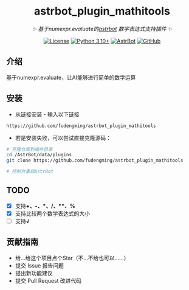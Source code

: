 <div align="center">

# astrbot_plugin_mathitools

_✨ 基于numexpr.evaluate的[astrbot](https://github.com/AstrBotDevs/AstrBot) 数学表达式支持插件 ✨_  

[![License](https://img.shields.io/badge/License-MIT-green.svg)](https://opensource.org/licenses/MIT)
[![Python 3.10+](https://img.shields.io/badge/Python-3.10%2B-blue.svg)](https://www.python.org/)
[![AstrBot](https://img.shields.io/badge/AstrBot-3.4%2B-orange.svg)](https://github.com/Soulter/AstrBot)
[![GitHub](https://img.shields.io/badge/作者-FDMNya~-blue)](https://github.com/fudengming)

</div>

## 介绍

基于numexpr.evaluate，让AI能够进行简单的数学运算

## 安装

- 从链接安装 - 输入以下链接
``` text
https://github.com/fudengming/astrbot_plugin_mathitools
```
- 若是安装失败，可以尝试直接克隆源码：
```bash
# 克隆仓库到插件目录
cd /AstrBot/data/plugins
git clone https://github.com/fudengming/astrbot_plugin_mathitools

# 控制台重启AstrBot
```

## TODO

- [x] 支持<b>\+、\-、\*、\/、\*\*、\%</b>
- [x] 支持比较两个数学表达式的大小
- [ ] 支持<b>√</b>

## 贡献指南

- 给...给这个项目点个Star（不...不给也可以......）
- 提交 Issue 报告问题
- 提出新功能建议
- 提交 Pull Request 改进代码